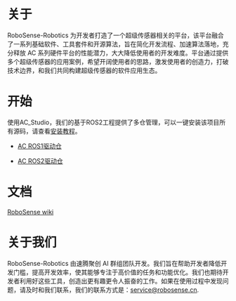 # 关于

RoboSense-Robotics 为开发者打造了一个超级传感器相关的平台，该平台融合了一系列基础软件、工具套件和开源算法，旨在简化开发流程、加速算法落地，充分释放 AC 系列硬件平台的性能潜力，大大降低使用者的开发难度。平台通过提供多个超级传感器的应用案例，希望开阔使用者的思路，激发使用者的创造力，打破技术边界，和我们共同构建超级传感器的软件应用生态。



# 开始

使用AC_Studio，我们的基于ROS2工程提供了多仓管理，可以一键安装该项目所有源码，请查看[安装教程](https://github.com/RoboSense-Robotics/robosense_ac_studio)。

- [AC ROS1驱动仓](https://github.com/RoboSense-Robotics/robosense_ac_ros_sdk_infra)

- [AC ROS2驱动仓](https://github.com/RoboSense-Robotics/robosense_ac_ros2_sdk_infra)



# 文档

[RoboSense wiki](https://robosense-wiki-cn.readthedocs.io/zh-cn/latest/)





# 关于我们

RoboSense-Robotics 由速腾聚创 AI 群组团队开发。我们旨在帮助开发者降低开发门槛，提高开发效率，使其能够专注于高价值的任务和功能优化。我们也期待开发者利用好这些工具，创造出更有趣更令人振奋的工作。如果在使用过程中发现问题，请及时和我们联系，我们的联系方式是：service@robosense.cn.


